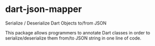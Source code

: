 # dart-json-mapper
Serialize / Deserialize Dart Objects to/from JSON

This package allows programmers to annotate Dart classes in order to
  serialize/deserialize them from/to JSON string in one line of code.
